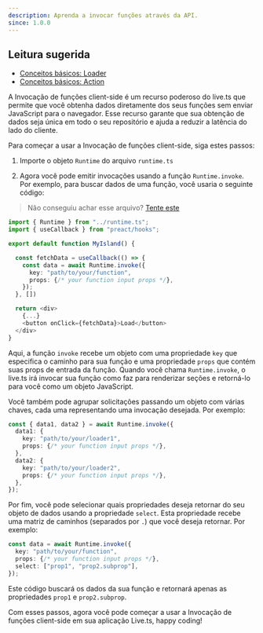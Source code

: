 ```yaml
---
description: Aprenda a invocar funções através da API.
since: 1.0.0
---
```


## Leitura sugerida

- [Conceitos básicos: Loader](/docs/pt/concepts/loader)
- [Conceitos básicos: Action](/docs/pt/concepts/action)


A Invocação de funções client-side é um recurso poderoso do live.ts que permite
que você obtenha dados diretamente dos seus funções sem enviar JavaScript para o
navegador. Esse recurso garante que sua obtenção de dados seja única em todo o
seu repositório e ajuda a reduzir a latência do lado do cliente.

Para começar a usar a Invocação de funções client-side, siga estes passos:

1. Importe o objeto `Runtime` do arquivo `runtime.ts`

2. Agora você pode emitir invocações usando a função `Runtime.invoke`. Por
   exemplo, para buscar dados de uma função, você usaria o seguinte
   código:

> Não conseguiu achar esse arquivo?
> [Tente este](https://github.com/deco-sites/fashion/blob/main/runtime.ts)

```ts
import { Runtime } from "../runtime.ts";
import { useCallback } from "preact/hooks";

export default function MyIsland() {

  const fetchData = useCallback(() => {
    const data = await Runtime.invoke({
      key: "path/to/your/function",
      props: {/* your function input props */},
    });
  }, [])

  return <div>
    {...}
    <button onClick={fetchData}>Load</button>
  </div>
}
```

Aqui, a função `invoke` recebe um objeto com uma propriedade `key` que
especifica o caminho para sua função e uma propriedade `props` que contém
suas props de entrada da função. Quando você chama `Runtime.invoke`, o live.ts
irá invocar sua função como faz para renderizar seções e retorná-lo para você
como um objeto JavaScript.

Você também pode agrupar solicitações passando um objeto com várias chaves, cada
uma representando uma invocação desejada. Por exemplo:

```ts
const { data1, data2 } = await Runtime.invoke({
  data1: {
    key: "path/to/your/loader1",
    props: {/* your function input props */},
  },
  data2: {
    key: "path/to/your/loader2",
    props: {/* your function input props */},
  },
});
```

Por fim, você pode selecionar quais propriedades deseja retornar do seu objeto
de dados usando a propriedade `select`. Esta propriedade recebe uma matriz de
caminhos (separados por `.`) que você deseja retornar. Por exemplo:

```ts
const data = await Runtime.invoke({
  key: "path/to/your/function",
  props: {/* your function input props */},
  select: ["prop1", "prop2.subprop"],
});
```

Este código buscará os dados da sua função e retornará apenas as propriedades
`prop1` e `prop2.subprop`.

Com esses passos, agora você pode começar a usar a Invocação de funções
client-side em sua aplicação Live.ts, happy coding!
